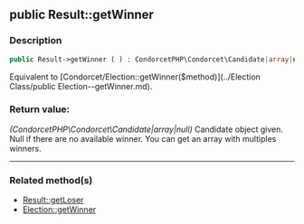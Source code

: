 ## public Result::getWinner

### Description    

```php
public Result->getWinner ( ) : CondorcetPHP\Condorcet\Candidate|array|null
```

Equivalent to [Condorcet/Election::getWinner($method)](../Election Class/public Election--getWinner.md).
    

### Return value:   

*(CondorcetPHP\Condorcet\Candidate|array|null)* Candidate object given. Null if there are no available winner.
You can get an array with multiples winners.


---------------------------------------

### Related method(s)      

* [Result::getLoser](../Result%20Class/public%20Result--getLoser.md)    
* [Election::getWinner](../Election%20Class/public%20Election--getWinner.md)    
